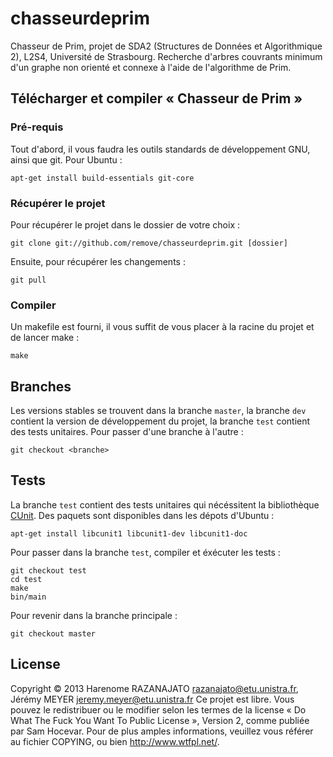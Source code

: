 chasseurdeprim
==============

Chasseur de Prim, projet de SDA2 (Structures de Données et Algorithmique 2), L2S4, Université de Strasbourg.
Recherche d'arbres couvrants minimum d'un graphe non orienté et connexe à l'aide de l'algorithme de Prim.

Télécharger et compiler « Chasseur de Prim »
--------------------------------------------
### Pré-requis ###
Tout d'abord, il vous faudra les outils standards de développement GNU, ainsi que git. Pour Ubuntu :
````
apt-get install build-essentials git-core
````

### Récupérer le projet ###
Pour récupérer le projet dans le dossier de votre choix :
````
git clone git://github.com/remove/chasseurdeprim.git [dossier]
````
Ensuite, pour récupérer les changements :
````
git pull
````

### Compiler ###
Un makefile est fourni, il vous suffit de vous placer à la racine du projet et de lancer make :
````
make
````

Branches
--------
Les versions stables se trouvent dans la branche ````master````, la branche ````dev```` contient la version de développement du projet, la branche ````test```` contient des tests unitaires. Pour passer d'une branche à l'autre :
````
git checkout <branche>
````

Tests
-----
La branche ````test```` contient des tests unitaires qui nécéssitent la bibliothèque [CUnit](http://cunit.sourceforge.net/ "CUnit Testing Framework for C"). Des paquets sont disponibles dans les dépots d'Ubuntu :
````
apt-get install libcunit1 libcunit1-dev libcunit1-doc
````
Pour passer dans la branche ````test````, compiler et éxécuter les tests :
````
git checkout test
cd test
make
bin/main
````
Pour revenir dans la branche principale :
````
git checkout master
````

License
-------
Copyright © 2013 Harenome RAZANAJATO <razanajato@etu.unistra.fr>, Jérémy MEYER <jeremy.meyer@etu.unistra.fr>
Ce projet est libre. Vous pouvez le redistribuer ou le modifier selon les termes de la license « Do What The Fuck You Want To Public License », Version 2, comme publiée par Sam Hocevar. Pour de plus amples informations, veuillez vous référer au fichier COPYING, ou bien http://www.wtfpl.net/.
